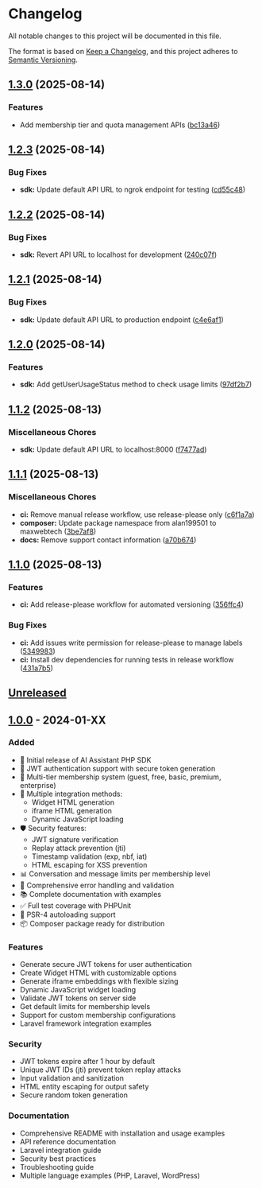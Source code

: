 # Changelog

All notable changes to this project will be documented in this file.

The format is based on [Keep a Changelog](https://keepachangelog.com/en/1.0.0/),
and this project adheres to [Semantic Versioning](https://semver.org/spec/v2.0.0.html).

## [1.3.0](https://github.com/maxwebtech/ai-assistant-sdk/compare/v1.2.3...v1.3.0) (2025-08-14)


### Features

* Add membership tier and quota management APIs ([bc13a46](https://github.com/maxwebtech/ai-assistant-sdk/commit/bc13a46be3ed254d79449d7b5efff4b6438d6945))

## [1.2.3](https://github.com/maxwebtech/ai-assistant-sdk/compare/v1.2.2...v1.2.3) (2025-08-14)


### Bug Fixes

* **sdk:** Update default API URL to ngrok endpoint for testing ([cd55c48](https://github.com/maxwebtech/ai-assistant-sdk/commit/cd55c48dc9ccd3efd86ff82957549babc1ff8e79))

## [1.2.2](https://github.com/maxwebtech/ai-assistant-sdk/compare/v1.2.1...v1.2.2) (2025-08-14)


### Bug Fixes

* **sdk:** Revert API URL to localhost for development ([240c07f](https://github.com/maxwebtech/ai-assistant-sdk/commit/240c07f70c45ccc6e3fbe9da8e94bfc87cf83950))

## [1.2.1](https://github.com/maxwebtech/ai-assistant-sdk/compare/v1.2.0...v1.2.1) (2025-08-14)


### Bug Fixes

* **sdk:** Update default API URL to production endpoint ([c4e6af1](https://github.com/maxwebtech/ai-assistant-sdk/commit/c4e6af1a9d71773219dd97a2a03a5ce2c8c6ad81))

## [1.2.0](https://github.com/maxwebtech/ai-assistant-sdk/compare/v1.1.2...v1.2.0) (2025-08-14)


### Features

* **sdk:** Add getUserUsageStatus method to check usage limits ([97df2b7](https://github.com/maxwebtech/ai-assistant-sdk/commit/97df2b70ba26b12738356e0e7131c6d7e5538ea1))

## [1.1.2](https://github.com/maxwebtech/ai-assistant-sdk/compare/v1.1.1...v1.1.2) (2025-08-13)


### Miscellaneous Chores

* **sdk:** Update default API URL to localhost:8000 ([f7477ad](https://github.com/maxwebtech/ai-assistant-sdk/commit/f7477ad3855ade1939d42f7ee7152a37a5295307))

## [1.1.1](https://github.com/maxwebtech/ai-assistant-sdk/compare/v1.1.0...v1.1.1) (2025-08-13)


### Miscellaneous Chores

* **ci:** Remove manual release workflow, use release-please only ([c6f1a7a](https://github.com/maxwebtech/ai-assistant-sdk/commit/c6f1a7a5d3532781976134141f98346e4242af54))
* **composer:** Update package namespace from alan199501 to maxwebtech ([3be7af8](https://github.com/maxwebtech/ai-assistant-sdk/commit/3be7af8551b5faf31a68708d5621b3ba11a2b0b5))
* **docs:** Remove support contact information ([a70b674](https://github.com/maxwebtech/ai-assistant-sdk/commit/a70b6740bd46b772d53c9f6e7a435ab7c2c89e91))

## [1.1.0](https://github.com/alan199501/ai-assistant-sdk/compare/v1.0.1...v1.1.0) (2025-08-13)


### Features

* **ci:** Add release-please workflow for automated versioning ([356ffc4](https://github.com/alan199501/ai-assistant-sdk/commit/356ffc479894fcae88ff4b688028a995e37a79d6))


### Bug Fixes

* **ci:** Add issues write permission for release-please to manage labels ([5349983](https://github.com/alan199501/ai-assistant-sdk/commit/53499837a31f5fd372e9b39aeb1d89d23181d484))
* **ci:** Install dev dependencies for running tests in release workflow ([431a7b5](https://github.com/alan199501/ai-assistant-sdk/commit/431a7b55ccb2fe516cc186e4e7d08b210ee7258e))

## [Unreleased]

## [1.0.0] - 2024-01-XX

### Added
- 🎉 Initial release of AI Assistant PHP SDK
- 🔐 JWT authentication support with secure token generation
- 👥 Multi-tier membership system (guest, free, basic, premium, enterprise)
- 🎨 Multiple integration methods:
  - Widget HTML generation
  - iframe HTML generation  
  - Dynamic JavaScript loading
- 🛡️ Security features:
  - JWT signature verification
  - Replay attack prevention (jti)
  - Timestamp validation (exp, nbf, iat)
  - HTML escaping for XSS prevention
- 📊 Conversation and message limits per membership level
- 🔧 Comprehensive error handling and validation
- 📚 Complete documentation with examples
- ✅ Full test coverage with PHPUnit
- 🎯 PSR-4 autoloading support
- 📦 Composer package ready for distribution

### Features
- Generate secure JWT tokens for user authentication
- Create Widget HTML with customizable options
- Generate iframe embeddings with flexible sizing
- Dynamic JavaScript widget loading
- Validate JWT tokens on server side
- Get default limits for membership levels
- Support for custom membership configurations
- Laravel framework integration examples

### Security
- JWT tokens expire after 1 hour by default
- Unique JWT IDs (jti) prevent token replay attacks
- Input validation and sanitization
- HTML entity escaping for output safety
- Secure random token generation

### Documentation
- Comprehensive README with installation and usage examples
- API reference documentation
- Laravel integration guide
- Security best practices
- Troubleshooting guide
- Multiple language examples (PHP, Laravel, WordPress)

[Unreleased]: https://github.com/maxwebtech/ai-assistant-sdk/compare/v1.0.0...HEAD
[1.0.0]: https://github.com/maxwebtech/ai-assistant-sdk/releases/tag/v1.0.0
